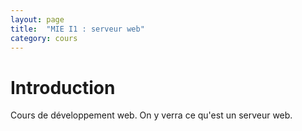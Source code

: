 ```yaml
---
layout: page
title:  "MIE I1 : serveur web"
category: cours
---
```


# Introduction

Cours de développement web. On y verra ce qu'est un serveur web.